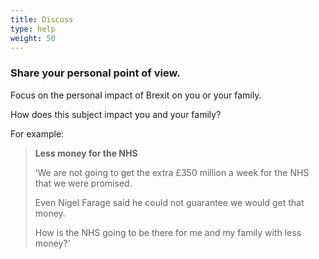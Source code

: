 ```yaml
---
title: Discuss
type: help
weight: 50
---
```


### Share your personal point of view.

Focus on the personal impact of Brexit on you or your family.

How does this subject impact you and your family?

For example:

> **Less money for the NHS**
>
> ‘We are not going to get the extra £350 million a week for the NHS that we were promised.
>
> Even Nigel Farage said he could not guarantee we would get that money.
>
> How is the NHS going to be there for me and my family with less money?’
